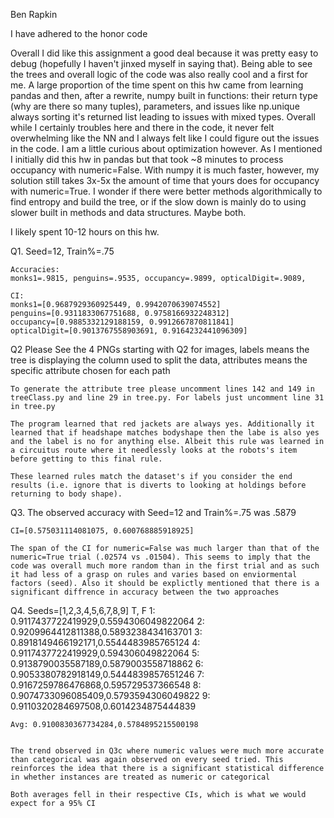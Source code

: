 Ben Rapkin

I have adhered to the honor code

Overall I did like this assignment a good deal because it was pretty easy to debug (hopefully I haven't jinxed myself in saying that). Being able to see the trees and overall logic of the code was also really cool and a first for me. A large proportion of the time spent on this hw came from learning pandas and then, after a rewrite, numpy built in functions: their return type (why are there so many tuples), parameters, and issues like np.unique always sorting it's returned list leading to issues with mixed types. Overall while I certainly troubles here and there in the code, it never felt overwhelming like the NN and I always felt like I could figure out the issues in the code. I am a little curious about optimization however. As I mentioned I initially did this hw in pandas but that took ~8 minutes to process occupancy with numeric=False. With numpy it is much faster, however, my solution still takes 3x-5x the amount of time that yours does for occupancy with numeric=True. I wonder if there were better methods algorithmically to find entropy and build the tree, or if the slow down is mainly do to using slower built in methods and data structures. Maybe both. 

I likely spent 10-12 hours on this hw.

Q1.
    Seed=12, Train%=.75

    Accuracies:
    monks1=.9815, penguins=.9535, occupancy=.9899, opticalDigit=.9089, 

    CI:
    monks1=[0.9687929360925449, 0.9942070639074552]
    penguins=[0.9311833067751688, 0.9758166932248312]
    occupancy=[0.9885332129188159, 0.9912667870811841]
    opticalDigit=[0.9013767558903691, 0.9164232441096309]

Q2
    Please See the 4 PNGs starting with Q2 for images, labels means the tree is displaying the column used to split the data, attributes means the specific attribute chosen for each path

    To generate the attribute tree please uncomment lines 142 and 149 in treeClass.py and line 29 in tree.py. For labels just uncomment line 31 in tree.py

    The program learned that red jackets are always yes. Additionally it learned that if headshape matches bodyshape then the labe is also yes and the label is no for anything else. Albeit this rule was learned in a circuitus route where it needlessly looks at the robots's item before getting to this final rule. 

    These learned rules match the dataset's if you consider the end results (i.e. ignore that is diverts to looking at holdings before returning to body shape). 

Q3.
    The observed accuracy with Seed=12 and Train%=.75 was .5879

    CI=[0.575031114081075, 0.600768885918925]

    The span of the CI for numeric=False was much larger than that of the numeric=True trial (.02574 vs .01504). This seems to imply that the code was overall much more random than in the first trial and as such it had less of a grasp on rules and varies based on enviormental factors (seed). Also it should be explictly mentioned that there is a significant diffrence in accuracy between the two approaches

Q4. Seeds=[1,2,3,4,5,6,7,8,9]
        T, F
    1: 0.9117437722419929,0.5594306049822064
    2: 0.9209964412811388,0.5893238434163701
    3: 0.8918149466192171,0.5544483985765124
    4: 0.9117437722419929,0.594306049822064
    5: 0.9138790035587189,0.5879003558718862
    6: 0.9053380782918149,0.5444839857651246
    7: 0.9167259786476868,0.595729537366548
    8: 0.9074733096085409,0.5793594306049822
    9: 0.9110320284697508,0.6014234875444839

    Avg: 0.9100830367734284,0.5784895215500198


    The trend observed in Q3c where numeric values were much more accurate than categorical was again observed on every seed tried. This reinforces the idea that there is a significant statistical difference in whether instances are treated as numeric or categorical

    Both averages fell in their respective CIs, which is what we would expect for a 95% CI 



